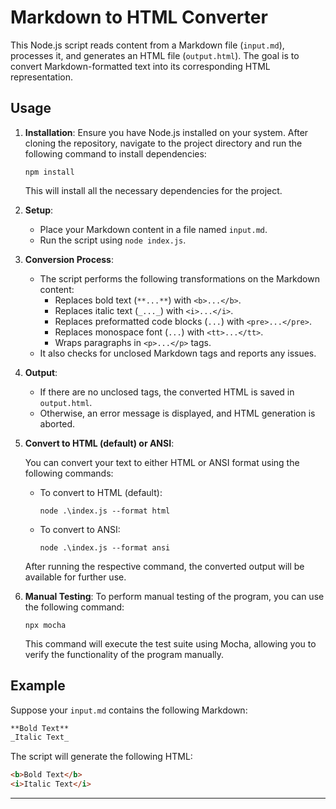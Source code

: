 
# Markdown to HTML Converter

This Node.js script reads content from a Markdown file (`input.md`), processes it, and generates an HTML file (`output.html`). The goal is to convert Markdown-formatted text into its corresponding HTML representation.

## Usage



1. **Installation**: Ensure you have Node.js installed on your system. After cloning the repository, navigate to the project directory and run the following command to install dependencies:

    ```
    npm install
    ```

    This will install all the necessary dependencies for the project.



2. **Setup**:
   - Place your Markdown content in a file named `input.md`.
   - Run the script using `node index.js`.


3. **Conversion Process**:
   - The script performs the following transformations on the Markdown content:
     - Replaces bold text (`**...**`) with `<b>...</b>`.
     - Replaces italic text (`_..._`) with `<i>...</i>`.
     - Replaces preformatted code blocks (```...```) with `<pre>...</pre>`.
     - Replaces monospace font (``...``) with `<tt>...</tt>`.
     - Wraps paragraphs in `<p>...</p>` tags.
   - It also checks for unclosed Markdown tags and reports any issues.


4. **Output**:
   - If there are no unclosed tags, the converted HTML is saved in `output.html`.
   - Otherwise, an error message is displayed, and HTML generation is aborted.

 
5. **Convert to HTML (default) or ANSI**:

   You can convert your text to either HTML or ANSI format using the following commands:

   - To convert to HTML (default):
     ```
     node .\index.js --format html
     ```

   - To convert to ANSI:
     ```
     node .\index.js --format ansi
     ```

   After running the respective command, the converted output will be available for further use.



6. **Manual Testing**:
   To perform manual testing of the program, you can use the following command:

    ```
    npx mocha
    ```

    This command will execute the test suite using Mocha, allowing you to verify the functionality of the program manually.


## Example

Suppose your `input.md` contains the following Markdown:

```markdown
**Bold Text**
_Italic Text_
```

The script will generate the following HTML:

```html
<b>Bold Text</b>
<i>Italic Text</i>
```

---


